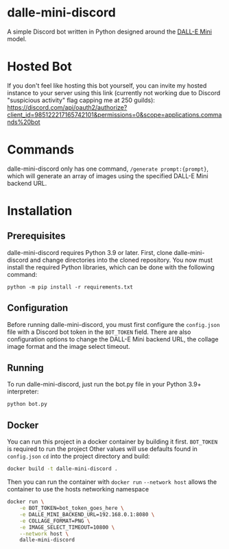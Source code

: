# dalle-mini-discord
A simple Discord bot written in Python designed around the [DALL-E Mini](https://github.com/borisdayma/dalle-mini) model.
# Hosted Bot
If you don't feel like hosting this bot yourself, you can invite my hosted instance to your server using this link (currently not working due to Discord "suspicious activity" flag capping me at 250 guilds): https://discord.com/api/oauth2/authorize?client_id=985122217165742101&permissions=0&scope=applications.commands%20bot
# Commands
dalle-mini-discord only has one command, `/generate prompt:{prompt}`, which will generate an array of images using the specified DALL-E Mini backend URL.
# Installation
## Prerequisites
dalle-mini-discord requires Python 3.9 or later. First, clone dalle-mini-discord and change directories into the cloned repository. You now must install the required Python libraries, which can be done with the following command:
```
python -m pip install -r requirements.txt
```
## Configuration
Before running dalle-mini-discord, you must first configure the `config.json` file with a Discord bot token in the `BOT_TOKEN` field. There are also configuration options to change the DALL-E Mini backend URL, the collage image format and the image select timeout.
## Running
To run dalle-mini-discord, just run the bot.py file in your Python 3.9+ interpreter:
```
python bot.py
```
## Docker 
You can run this project in a docker container by building it first.
`BOT_TOKEN` is required to run the project
Other values will use defaults found in `config.json`
`cd` into the project directory and build:
```bash
docker build -t dalle-mini-discord .
```
Then you can run the container with `docker run`
`--network host` allows the container to use the hosts networking namespace  

```bash
docker run \
    -e BOT_TOKEN=bot_token_goes_here \
    -e DALLE_MINI_BACKEND_URL=192.168.0.1:8080 \
    -e COLLAGE_FORMAT=PNG \
    -e IMAGE_SELECT_TIMEOUT=10800 \
    --network host \
    dalle-mini-discord
```

